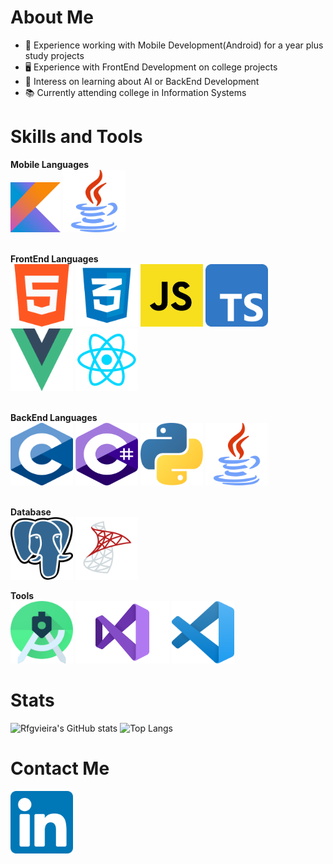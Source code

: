 # About Me
- :iphone:  Experience working with Mobile Development(Android) for a year plus study projects
- :desktop_computer: Experience with FrontEnd Development on college projects
- :robot: Interess on learning about AI or BackEnd Development
- :books: Currently attending college in Information Systems

# Skills and Tools
**Mobile Languages**
<br>
<img src="icons/kotlin.png" width="80" height="80" title="Kotlin">
<img src="icons/java.png" width="100" height="100" title="Java">
<br><br>

**FrontEnd Languages**
<br>
<img src="icons/html.png" width="100" height="100" title="HTML" >
<img src="icons/css.png" width="100" height="100" title="CSS" >
<img src="icons/javascript.png" width="100" height="100" title="JavaScript" >
<img src="icons/typescript.png" width="100" height="100" title="TypeScript" >
<img src="icons/vue.png" width="100" height="100" title="Vue" >
<img src="icons/react.png" width="100" height="100" title="React">
<br><br>

**BackEnd Languages**
<br>
<img src="icons/c.png" width="100" height="100" title="C" >
<img src="icons/c_sharp.png" width="100" height="100" title="C#" >
<img src="icons/python.png" width="100" height="100" title="Python" >
<img src="icons/java.png" width="100" height="100" title="Java">
<br><br>

**Database**
<br>
<img src="icons/postgresql.png" width="100" height="100" title="PostegreSQL" >
<img src="icons/sql_server.png" width="100" height="100" title="Microsoft SQL Server">

**Tools**
<br>
<img src="icons/android_studio.png" width="100" height="100" title="Android Studio" >
<img src="icons/visual_studio.png" width="150" height="100" title="Visual Studio" >
<img src="icons/vscode.png" width="100" height="100" title="Visual Studio Code">

# Stats

![Rfgvieira's GitHub stats](https://github-readme-stats.vercel.app/api?username=rfgvieira&show_icons=true&theme=tokyonight)
![Top Langs](https://github-readme-stats.vercel.app/api/top-langs/?username=rfgvieira&theme=tokyonight&layout=compact)

# Contact Me
<a href="https://www.linkedin.com/in/rfgvieira/"><img src="icons/linkedin.png" width="100" height="100" title="Linkedin"></a>
